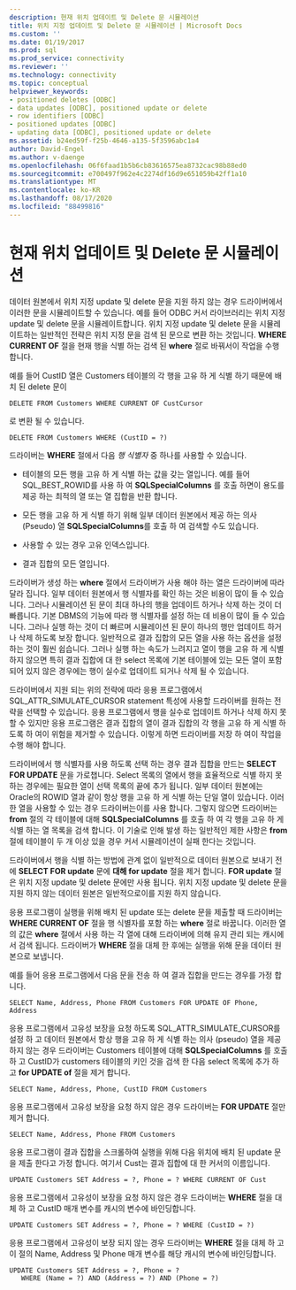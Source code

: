 ```yaml
---
description: 현재 위치 업데이트 및 Delete 문 시뮬레이션
title: 위치 지정 업데이트 및 Delete 문 시뮬레이션 | Microsoft Docs
ms.custom: ''
ms.date: 01/19/2017
ms.prod: sql
ms.prod_service: connectivity
ms.reviewer: ''
ms.technology: connectivity
ms.topic: conceptual
helpviewer_keywords:
- positioned deletes [ODBC]
- data updates [ODBC], positioned update or delete
- row identifiers [ODBC]
- positioned updates [ODBC]
- updating data [ODBC], positioned update or delete
ms.assetid: b24ed59f-f25b-4646-a135-5f3596abc1a4
author: David-Engel
ms.author: v-daenge
ms.openlocfilehash: 06f6faad1b5b6cb83616575ea8732cac98b88ed0
ms.sourcegitcommit: e700497f962e4c2274df16d9e651059b42ff1a10
ms.translationtype: MT
ms.contentlocale: ko-KR
ms.lasthandoff: 08/17/2020
ms.locfileid: "88499816"
---
```

# <a name="simulating-positioned-update-and-delete-statements"></a>현재 위치 업데이트 및 Delete 문 시뮬레이션
데이터 원본에서 위치 지정 update 및 delete 문을 지원 하지 않는 경우 드라이버에서 이러한 문을 시뮬레이트할 수 있습니다. 예를 들어 ODBC 커서 라이브러리는 위치 지정 update 및 delete 문을 시뮬레이트합니다. 위치 지정 update 및 delete 문을 시뮬레이트하는 일반적인 전략은 위치 지정 문을 검색 된 문으로 변환 하는 것입니다. **WHERE CURRENT OF** 절을 현재 행을 식별 하는 검색 된 **where** 절로 바꿔서이 작업을 수행 합니다.  
  
 예를 들어 CustID 열은 Customers 테이블의 각 행을 고유 하 게 식별 하기 때문에 배치 된 delete 문이  
  
```  
DELETE FROM Customers WHERE CURRENT OF CustCursor  
```  
  
 로 변환 될 수 있습니다.  
  
```  
DELETE FROM Customers WHERE (CustID = ?)  
```  
  
 드라이버는 **WHERE** 절에서 다음 *행 식별자* 중 하나를 사용할 수 있습니다.  
  
-   테이블의 모든 행을 고유 하 게 식별 하는 값을 갖는 열입니다. 예를 들어 SQL_BEST_ROWID를 사용 하 여 **SQLSpecialColumns** 를 호출 하면이 용도를 제공 하는 최적의 열 또는 열 집합을 반환 합니다.  
  
-   모든 행을 고유 하 게 식별 하기 위해 일부 데이터 원본에서 제공 하는 의사 (Pseudo) 열 **SQLSpecialColumns**를 호출 하 여 검색할 수도 있습니다.  
  
-   사용할 수 있는 경우 고유 인덱스입니다.  
  
-   결과 집합의 모든 열입니다.  
  
 드라이버가 생성 하는 **where** 절에서 드라이버가 사용 해야 하는 열은 드라이버에 따라 달라 집니다. 일부 데이터 원본에서 행 식별자를 확인 하는 것은 비용이 많이 들 수 있습니다. 그러나 시뮬레이션 된 문이 최대 하나의 행을 업데이트 하거나 삭제 하는 것이 더 빠릅니다. 기본 DBMS의 기능에 따라 행 식별자를 설정 하는 데 비용이 많이 들 수 있습니다. 그러나 실행 하는 것이 더 빠르며 시뮬레이션 된 문이 하나의 행만 업데이트 하거나 삭제 하도록 보장 합니다. 일반적으로 결과 집합의 모든 열을 사용 하는 옵션을 설정 하는 것이 훨씬 쉽습니다. 그러나 실행 하는 속도가 느려지고 열이 행을 고유 하 게 식별 하지 않으면 특히 결과 집합에 대 한 select 목록에 기본 테이블에 있는 모든 열이 포함 되어 있지 않은 경우에는 행이 실수로 업데이트 되거나 삭제 될 수 있습니다.  
  
 드라이버에서 지원 되는 위의 전략에 따라 응용 프로그램에서 SQL_ATTR_SIMULATE_CURSOR statement 특성에 사용할 드라이버를 원하는 전략을 선택할 수 있습니다. 응용 프로그램에서 행을 실수로 업데이트 하거나 삭제 하지 못할 수 있지만 응용 프로그램은 결과 집합의 열이 결과 집합의 각 행을 고유 하 게 식별 하도록 하 여이 위험을 제거할 수 있습니다. 이렇게 하면 드라이버를 저장 하 여이 작업을 수행 해야 합니다.  
  
 드라이버에서 행 식별자를 사용 하도록 선택 하는 경우 결과 집합을 만드는 **SELECT FOR UPDATE** 문을 가로챕니다. Select 목록의 열에서 행을 효율적으로 식별 하지 못하는 경우에는 필요한 열이 선택 목록의 끝에 추가 됩니다. 일부 데이터 원본에는 Oracle의 ROWID 열과 같이 항상 행을 고유 하 게 식별 하는 단일 열이 있습니다. 이러한 열을 사용할 수 있는 경우 드라이버는이를 사용 합니다. 그렇지 않으면 드라이버는 **from** 절의 각 테이블에 대해 **SQLSpecialColumns** 를 호출 하 여 각 행을 고유 하 게 식별 하는 열 목록을 검색 합니다. 이 기술로 인해 발생 하는 일반적인 제한 사항은 **from** 절에 테이블이 두 개 이상 있을 경우 커서 시뮬레이션이 실패 한다는 것입니다.  
  
 드라이버에서 행을 식별 하는 방법에 관계 없이 일반적으로 데이터 원본으로 보내기 전에 **SELECT FOR update** 문에 **대해 for update** 절을 제거 합니다. **FOR update** 절은 위치 지정 update 및 delete 문에만 사용 됩니다. 위치 지정 update 및 delete 문을 지원 하지 않는 데이터 원본은 일반적으로이를 지원 하지 않습니다.  
  
 응용 프로그램이 실행을 위해 배치 된 update 또는 delete 문을 제출할 때 드라이버는 **WHERE CURRENT OF** 절을 행 식별자를 포함 하는 **where** 절로 바꿉니다. 이러한 열의 값은 **where** 절에서 사용 하는 각 열에 대해 드라이버에 의해 유지 관리 되는 캐시에서 검색 됩니다. 드라이버가 **WHERE** 절을 대체 한 후에는 실행을 위해 문을 데이터 원본으로 보냅니다.  
  
 예를 들어 응용 프로그램에서 다음 문을 전송 하 여 결과 집합을 만드는 경우를 가정 합니다.  
  
```  
SELECT Name, Address, Phone FROM Customers FOR UPDATE OF Phone, Address  
```  
  
 응용 프로그램에서 고유성 보장을 요청 하도록 SQL_ATTR_SIMULATE_CURSOR를 설정 하 고 데이터 원본에서 항상 행을 고유 하 게 식별 하는 의사 (pseudo) 열을 제공 하지 않는 경우 드라이버는 Customers 테이블에 대해 **SQLSpecialColumns** 를 호출 하 고 CustID가 customers 테이블의 키인 것을 검색 한 다음 select 목록에 추가 하 고 **for UPDATE of** 절을 제거 합니다.  
  
```  
SELECT Name, Address, Phone, CustID FROM Customers  
```  
  
 응용 프로그램에서 고유성 보장을 요청 하지 않은 경우 드라이버는 **FOR UPDATE** 절만 제거 합니다.  
  
```  
SELECT Name, Address, Phone FROM Customers  
```  
  
 응용 프로그램이 결과 집합을 스크롤하여 실행을 위해 다음 위치에 배치 된 update 문을 제출 한다고 가정 합니다. 여기서 Cust는 결과 집합에 대 한 커서의 이름입니다.  
  
```  
UPDATE Customers SET Address = ?, Phone = ? WHERE CURRENT OF Cust  
```  
  
 응용 프로그램에서 고유성이 보장을 요청 하지 않은 경우 드라이버는 **WHERE** 절을 대체 하 고 CustID 매개 변수를 캐시의 변수에 바인딩합니다.  
  
```  
UPDATE Customers SET Address = ?, Phone = ? WHERE (CustID = ?)  
```  
  
 응용 프로그램에서 고유성이 보장 되지 않는 경우 드라이버는 **WHERE** 절을 대체 하 고이 절의 Name, Address 및 Phone 매개 변수를 해당 캐시의 변수에 바인딩합니다.  
  
```  
UPDATE Customers SET Address = ?, Phone = ?  
   WHERE (Name = ?) AND (Address = ?) AND (Phone = ?)  
```
